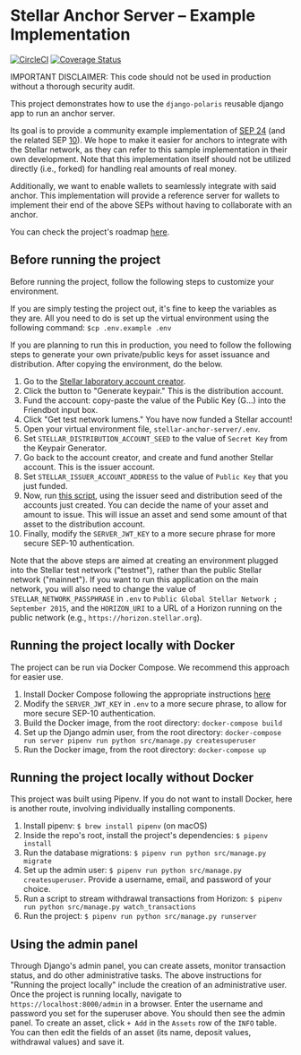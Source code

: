 # Stellar Anchor Server – Example Implementation

[![CircleCI](https://circleci.com/gh/stellar/stellar-anchor-server.svg?style=shield)](https://circleci.com/gh/stellar/stellar-anchor-server) [![Coverage Status](https://coveralls.io/repos/github/stellar/stellar-anchor-server/badge.svg?branch=master)](https://coveralls.io/github/stellar/stellar-anchor-server?branch=master)

IMPORTANT DISCLAIMER: This code should not be used in production without a thorough security audit.

This project demonstrates how to use the `django-polaris` reusable django app to run an anchor server.

Its goal is to provide a community example implementation of [SEP 24](https://github.com/stellar/stellar-protocol/blob/master/ecosystem/sep-0024.md) (and the related SEP [10](https://github.com/stellar/stellar-protocol/blob/master/ecosystem/sep-0010.md)). We hope to make it easier for anchors to integrate with the Stellar network, as they can refer to this sample implementation in their own development. Note that this implementation itself should not be utilized directly (i.e., forked) for handling real amounts of real money.

Additionally, we want to enable wallets to seamlessly integrate with said anchor. This implementation will provide a reference server for wallets to implement their end of the above SEPs without having to collaborate with an anchor.

You can check the project's roadmap [here](https://github.com/stellar/stellar-anchor-server/milestones).

## Before running the project
Before running the project, follow the following steps to customize your environment.

If you are simply testing the project out, it's fine to keep the variables as they are. All you need to do is set up the virtual environment using the following command: `$cp .env.example .env`

If you are planning to run this in production, you need to follow the following steps to generate your own private/public keys for asset issuance and distribution. After copying the environment, do the below.

1. Go to the [Stellar laboratory account creator](https://www.stellar.org/laboratory/#account-creator?network=test).
1. Click the button to "Generate keypair." This is the distribution account.
1. Fund the account: copy-paste the value of the Public Key (G...) into the Friendbot input box.
1. Click "Get test network lumens." You have now funded a Stellar account! 
1. Open your virtual environment file, `stellar-anchor-server/.env`.
1. Set `STELLAR_DISTRIBUTION_ACCOUNT_SEED` to the value of `Secret Key` from the Keypair Generator.
1. Go back to the account creator, and create and fund another Stellar account. This is the issuer account.
1. Set `STELLAR_ISSUER_ACCOUNT_ADDRESS` to the value of `Public Key` that you just funded.
1. Now, run [this script](https://github.com/msfeldstein/create-stellar-token), using the issuer seed and distribution seed of the accounts just created. You can decide the name of your asset and amount to issue. This will issue an asset and send some amount of that asset to the distribution account.
1. Finally, modify the `SERVER_JWT_KEY` to a more secure phrase for more secure SEP-10 authentication. 

Note that the above steps are aimed at creating an environment plugged into the Stellar test network ("testnet"), rather than the public Stellar network ("mainnet"). If you want to run this application on the main network, you will also need to change the value of `STELLAR_NETWORK_PASSPHRASE` in `.env` to `Public Global Stellar Network ; September 2015`, and the `HORIZON_URI` to a URL of a Horizon running on the public network (e.g., `https://horizon.stellar.org`).

## Running the project locally with Docker
The project can be run via Docker Compose. We recommend this approach for easier use.
1. Install Docker Compose following the appropriate instructions [here](https://docs.docker.com/compose/install/)
1. Modify the `SERVER_JWT_KEY` in `.env` to a more secure phrase, to allow for more secure SEP-10 authentication.
1. Build the Docker image, from the root directory: `docker-compose build`
1. Set up the Django admin user, from the root directory: `docker-compose run server pipenv run python src/manage.py createsuperuser`
1. Run the Docker image, from the root directory: `docker-compose up`

## Running the project locally without Docker

This project was built using Pipenv. If you do not want to install Docker, here is another route, involving individually installing components.

1. Install pipenv: `$ brew install pipenv` (on macOS)
1. Inside the repo's root, install the project's dependencies: `$ pipenv install`
1. Run the database migrations: `$ pipenv run python src/manage.py migrate`
1. Set up the admin user: `$ pipenv run python src/manage.py createsuperuser`. Provide a username, email, and password of your choice.
1. Run a script to stream withdrawal transactions from Horizon: `$ pipenv run python src/manage.py watch_transactions`
1. Run the project: `$ pipenv run python src/manage.py runserver`

## Using the admin panel
Through Django's admin panel, you can create assets, monitor transaction status, and do other administrative tasks.
The above instructions for "Running the project locally" include the creation of an administrative user.
Once the project is running locally, navigate to `https://localhost:8000/admin` in a browser. Enter the username and password you set for the superuser above. You should then see the admin panel.
To create an asset, click `+ Add` in the `Assets` row of the `INFO` table. You can then edit the fields of an asset (its name, deposit values, withdrawal values) and save it.
